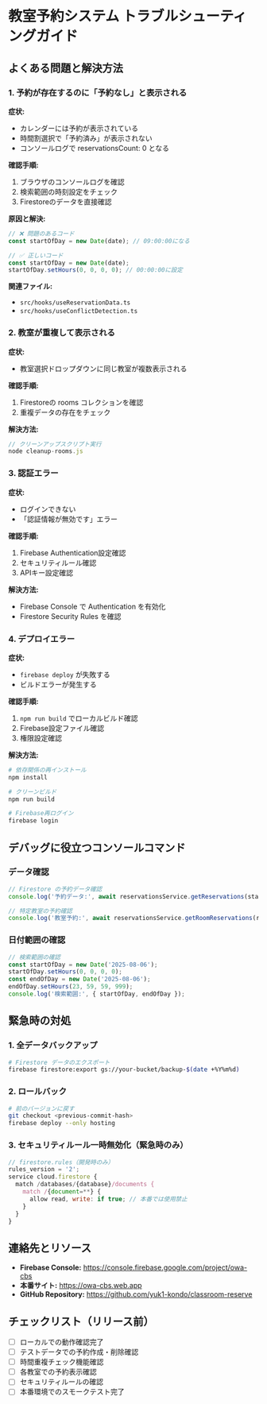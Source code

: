 # 教室予約システム トラブルシューティングガイド

## よくある問題と解決方法

### 1. 予約が存在するのに「予約なし」と表示される

**症状:**
- カレンダーには予約が表示されている
- 時間割選択で「予約済み」が表示されない
- コンソールログで reservationsCount: 0 となる

**確認手順:**
1. ブラウザのコンソールログを確認
2. 検索範囲の時刻設定をチェック
3. Firestoreのデータを直接確認

**原因と解決:**
```typescript
// ❌ 問題のあるコード
const startOfDay = new Date(date); // 09:00:00になる

// ✅ 正しいコード
const startOfDay = new Date(date);
startOfDay.setHours(0, 0, 0, 0); // 00:00:00に設定
```

**関連ファイル:**
- `src/hooks/useReservationData.ts`
- `src/hooks/useConflictDetection.ts`

### 2. 教室が重複して表示される

**症状:**
- 教室選択ドロップダウンに同じ教室が複数表示される

**確認手順:**
1. Firestoreの rooms コレクションを確認
2. 重複データの存在をチェック

**解決方法:**
```javascript
// クリーンアップスクリプト実行
node cleanup-rooms.js
```

### 3. 認証エラー

**症状:**
- ログインできない
- 「認証情報が無効です」エラー

**確認手順:**
1. Firebase Authentication設定確認
2. セキュリティルール確認
3. APIキー設定確認

**解決方法:**
- Firebase Console で Authentication を有効化
- Firestore Security Rules を確認

### 4. デプロイエラー

**症状:**
- `firebase deploy` が失敗する
- ビルドエラーが発生する

**確認手順:**
1. `npm run build` でローカルビルド確認
2. Firebase設定ファイル確認
3. 権限設定確認

**解決方法:**
```bash
# 依存関係の再インストール
npm install

# クリーンビルド
npm run build

# Firebase再ログイン
firebase login
```

## デバッグに役立つコンソールコマンド

### データ確認
```javascript
// Firestore の予約データ確認
console.log('予約データ:', await reservationsService.getReservations(startDate, endDate));

// 特定教室の予約確認
console.log('教室予約:', await reservationsService.getRoomReservations(roomId, startDate, endDate));
```

### 日付範囲の確認
```javascript
// 検索範囲の確認
const startOfDay = new Date('2025-08-06');
startOfDay.setHours(0, 0, 0, 0);
const endOfDay = new Date('2025-08-06');
endOfDay.setHours(23, 59, 59, 999);
console.log('検索範囲:', { startOfDay, endOfDay });
```

## 緊急時の対処

### 1. 全データバックアップ
```bash
# Firestore データのエクスポート
firebase firestore:export gs://your-bucket/backup-$(date +%Y%m%d)
```

### 2. ロールバック
```bash
# 前のバージョンに戻す
git checkout <previous-commit-hash>
firebase deploy --only hosting
```

### 3. セキュリティルール一時無効化（緊急時のみ）
```javascript
// firestore.rules（開発時のみ）
rules_version = '2';
service cloud.firestore {
  match /databases/{database}/documents {
    match /{document=**} {
      allow read, write: if true; // 本番では使用禁止
    }
  }
}
```

## 連絡先とリソース

- **Firebase Console:** https://console.firebase.google.com/project/owa-cbs
- **本番サイト:** https://owa-cbs.web.app
- **GitHub Repository:** https://github.com/yuk1-kondo/classroom-reserve

## チェックリスト（リリース前）

- [ ] ローカルでの動作確認完了
- [ ] テストデータでの予約作成・削除確認  
- [ ] 時間重複チェック機能確認
- [ ] 各教室での予約表示確認
- [ ] セキュリティルールの確認
- [ ] 本番環境でのスモークテスト完了
